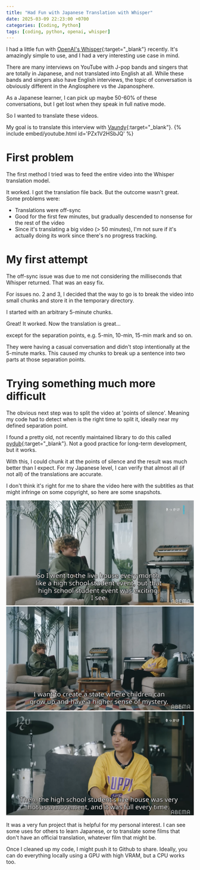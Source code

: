 ```yaml
---
title: "Had Fun with Japanese Translation with Whisper"
date: 2025-03-09 22:23:00 +0700
categories: [Coding, Python]
tags: [coding, python, openai, whisper]
---
```


I had a little fun with [OpenAI's Whisper](https://github.com/openai/whisper){:target="_blank"} recently. It's amazingly simple to use, and I had a very interesting use case in mind.

There are many interviews on YouTube with J-pop bands and singers that are totally in Japanese, and not translated into English at all. While these bands and singers also have English interviews, the topic of conversation is obviously different in the Anglosphere vs the Japanosphere.

As a Japanese learner, I can pick up maybe 50-60% of these conversations, but I get lost when they speak in full native mode.

So I wanted to translate these videos. 

My goal is to translate this interview with [Vaundy](https://youtu.be/PZx1V2HSbJQ?si=KxEkX-xVRT6svgoM){:target="_blank"}.
{% include embed/youtube.html id='PZx1V2HSbJQ' %}

# First problem
The first method I tried was to feed the entire video into the Whisper translation model.

It worked. I got the translation file back. But the outcome wasn't great. Some problems were:
- Translations were off-sync
- Good for the first few minutes, but gradually descended to nonsense for the rest of the video
- Since it's translating a big video (> 50 minutes), I'm not sure if it's actually doing its work since there's no progress tracking.

# My first attempt
The off-sync issue was due to me not considering the milliseconds that Whisper returned. That was an easy fix.

For issues no. 2 and 3, I decided that the way to go is to break the video into small chunks and store it in the temporary directory.

I started with an arbitrary 5-minute chunks.

Great! It worked. Now the translation is great... 

except for the separation points, e.g. 5-min, 10-min, 15-min mark and so on.

They were having a casual conversation and didn't stop intentionally at the 5-minute marks. This caused my chunks to break up a sentence into two parts at those separation points.

# Trying something much more difficult
The obvious next step was to split the video at 'points of silence'. Meaning my code had to detect when is the right time to split it, ideally near my defined separation point.

I found a pretty old, not recently maintained library to do this called [pydub](https://github.com/jiaaro/pydub){:target="_blank"}. Not a good practice for long-term development, but it works.

With this, I could chunk it at the points of silence and the result was much better than I expect. For my Japanese level, I can verify that almost all (if not all) of the translations are accurate.

I don't think it's right for me to share the video here with the subtitles as that might infringe on some copyright, so here are some snapshots.

![Image of conversation - 1](/assets/img/posts/vaundy_sub1.png)
![Image of conversation - 2](/assets/img/posts/vaundy_sub2.png)
![Image of conversation - 3](/assets/img/posts/vaundy_sub3.png)

It was a very fun project that is helpful for my personal interest. I can see some uses for others to learn Japanese, or to translate some films that don't have an official translation, whatever film that might be.

Once I cleaned up my code, I might push it to Github to share. Ideally, you can do everything locally using a GPU with high VRAM, but a CPU works too.
